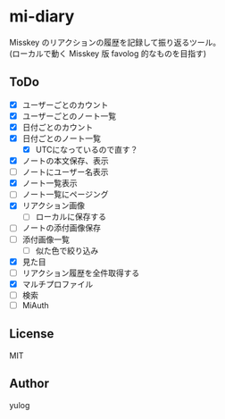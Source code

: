 # mi-diary

Misskey のリアクションの履歴を記録して振り返るツール。  
(ローカルで動く Misskey 版 favolog 的なものを目指す)

## ToDo

- [x] ユーザーごとのカウント
- [x] ユーザーごとのノート一覧
- [x] 日付ごとのカウント
- [x] 日付ごとのノート一覧
  - [x] UTCになっているので直す？
- [x] ノートの本文保存、表示
- [ ] ノートにユーザー名表示
- [x] ノート一覧表示
- [ ] ノート一覧にページング
- [x] リアクション画像
  - [ ] ローカルに保存する
- [ ] ノートの添付画像保存
- [ ] 添付画像一覧
  - [ ] 似た色で絞り込み
- [x] 見た目
- [ ] リアクション履歴を全件取得する
- [x] マルチプロファイル
- [ ] 検索
- [ ] MiAuth

## License

MIT

## Author

yulog
